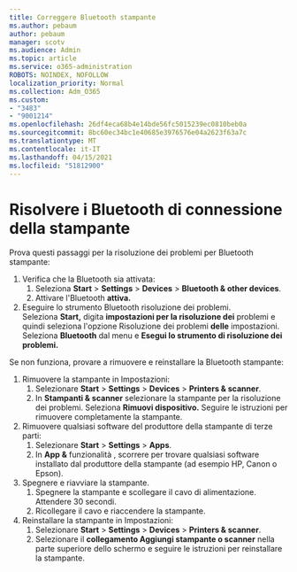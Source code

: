 ```yaml
---
title: Correggere Bluetooth stampante
ms.author: pebaum
author: pebaum
manager: scotv
ms.audience: Admin
ms.topic: article
ms.service: o365-administration
ROBOTS: NOINDEX, NOFOLLOW
localization_priority: Normal
ms.collection: Adm_O365
ms.custom:
- "3483"
- "9001214"
ms.openlocfilehash: 26df4eca68b4e14bde56fc5015239ec0810beb0a
ms.sourcegitcommit: 8bc60ec34bc1e40685e3976576e04a2623f63a7c
ms.translationtype: MT
ms.contentlocale: it-IT
ms.lasthandoff: 04/15/2021
ms.locfileid: "51812900"
---
```

# <a name="fix-bluetooth-printer-connection-issues"></a>Risolvere i Bluetooth di connessione della stampante

Prova questi passaggi per la risoluzione dei problemi per Bluetooth stampante:


1. Verifica che la Bluetooth sia attivata:
    1. Seleziona **Start**  >  **Settings**  >  **Devices**  >  **Bluetooth & other devices**.
    2. Attivare l'Bluetooth **attiva.**
2. Eseguire lo strumento Bluetooth risoluzione dei problemi. <br>
    Seleziona **Start,** digita **impostazioni per la risoluzione dei** problemi e quindi seleziona l'opzione Risoluzione dei problemi **delle** impostazioni. Seleziona **Bluetooth** dal menu e **Esegui lo strumento di risoluzione dei problemi.**

Se non funziona, provare a rimuovere e reinstallare la Bluetooth stampante:

1. Rimuovere la stampante in Impostazioni:
    1. Selezionare **Start**  >  **Settings**  >  **Devices**  >  **Printers & scanner**.
    2. In **Stampanti & scanner** selezionare la stampante per la risoluzione dei problemi. Seleziona **Rimuovi dispositivo.** Seguire le istruzioni per rimuovere completamente la stampante.
2. Rimuovere qualsiasi software del produttore della stampante di terze parti:
    1. Selezionare **Start**  >  **Settings**  >  **Apps**.
    2. In **App &** funzionalità , scorrere per trovare qualsiasi software installato dal produttore della stampante (ad esempio HP, Canon o Epson).
3. Spegnere e riavviare la stampante.
   1. Spegnere la stampante e scollegare il cavo di alimentazione. Attendere 30 secondi. 
   2. Ricollegare il cavo e riaccendere la stampante.
4. Reinstallare la stampante in Impostazioni:
    1. Selezionare **Start**  >  **Settings**  >  **Devices**  >  **Printers & scanner**.
    2. Selezionare il **collegamento Aggiungi stampante o scanner** nella parte superiore dello schermo e seguire le istruzioni per reinstallare la stampante.
